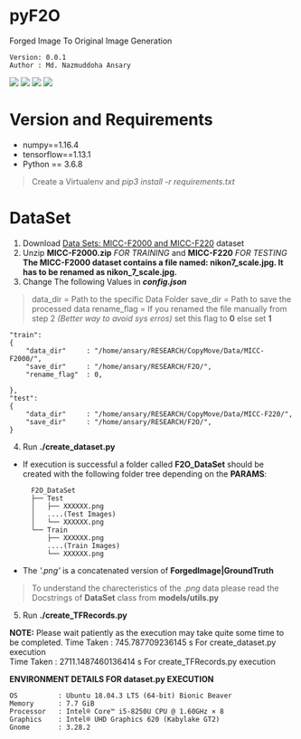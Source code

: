 # pyF2O
Forged Image To Original Image Generation

    Version: 0.0.1    
    Author : Md. Nazmuddoha Ansary    
                  
![](/info/src_img/python.ico?raw=true )
![](/info/src_img/tensorflow.ico?raw=true)
![](/info/src_img/keras.ico?raw=true)
![](/info/src_img/col.ico?raw=true)

# Version and Requirements
* numpy==1.16.4  
* tensorflow==1.13.1        
* Python == 3.6.8
> Create a Virtualenv and *pip3 install -r requirements.txt*

#  DataSet
1. Download [Data Sets: MICC-F2000 and MICC-F220](http://lci.micc.unifi.it/labd/2015/01/copy-move-forgery-detection-and-localization/) dataset    
2. Unzip **MICC-F2000.zip** *FOR TRAINING* and **MICC-F220** *FOR TESTING*   
        **The MICC-F2000 dataset contains a file named: nikon7_scale.jpg. It has to be renamed as nikon_7_scale.jpg.**         
3. Change The following Values in ***config.json*** 
> data_dir      = Path to the specific Data Folder
> save_dir      = Path to save the processed data
> rename_flag   = If you renamed the file manually from step 2 *(Better way to avoid sys erros)* set this flag to **0** else set **1**  

    "train":   
    {  
        "data_dir"     : "/home/ansary/RESEARCH/CopyMove/Data/MICC-F2000/", 
        "save_dir"     : "/home/ansary/RESEARCH/F2O/",
        "rename_flag"  : 0,
    
    },  
    "test":  
    {  
        "data_dir"     : "/home/ansary/RESEARCH/CopyMove/Data/MICC-F220/",
        "save_dir"     : "/home/ansary/RESEARCH/F2O/",
    }        

4. Run **./create_dataset.py**
* If execution is successful a folder called **F2O_DataSet** should be created with the following folder tree depending on the **PARAMS**:  

        F2O_DataSet  
        ├── Test  
        │   ├── XXXXXX.png  
        │   ....(Test Images)  
        │   └── XXXXXX.png  
        └── Train  
            ├── XXXXXX.png  
            ....(Train Images)      
            └── XXXXXX.png  

* The *'.png'* is a concatenated version of **ForgedImage|GroundTruth**
> To understand the charecteristics of the *.png* data please read the Docstrings of **DataSet** class from  **models/utils.py**  

5. Run **./create_TFRecords.py**

**NOTE:** Please wait patiently as the execution may take quite some time to be completed.
Time Taken  :   745.787709236145 s      For create_dataset.py execution  
Time Taken  :   2711.1487460136414 s    For create_TFRecords.py execution

**ENVIRONMENT DETAILS FOR dataset.py EXECUTION**  

    OS          : Ubuntu 18.04.3 LTS (64-bit) Bionic Beaver        
    Memory      : 7.7 GiB  
    Processor   : Intel® Core™ i5-8250U CPU @ 1.60GHz × 8    
    Graphics    : Intel® UHD Graphics 620 (Kabylake GT2)  
    Gnome       : 3.28.2  

